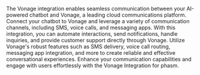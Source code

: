 The Vonage integration enables seamless communication between your AI-powered chatbot and Vonage, a leading cloud communications platform. Connect your chatbot to Vonage and leverage a variety of communication channels, including SMS, voice calls, and messaging apps. With this integration, you can automate interactions, send notifications, handle inquiries, and provide customer support directly through Vonage. Utilize Vonage's robust features such as SMS delivery, voice call routing, messaging app integration, and more to create reliable and effective conversational experiences. Enhance your communication capabilities and engage with users effortlessly with the Vonage Integration for phasm.
